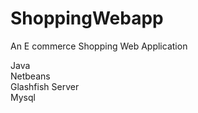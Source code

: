 # ShoppingWebapp
An E commerce Shopping Web Application

Java <br>
Netbeans <br>
Glashfish Server <br>
Mysql <br>
